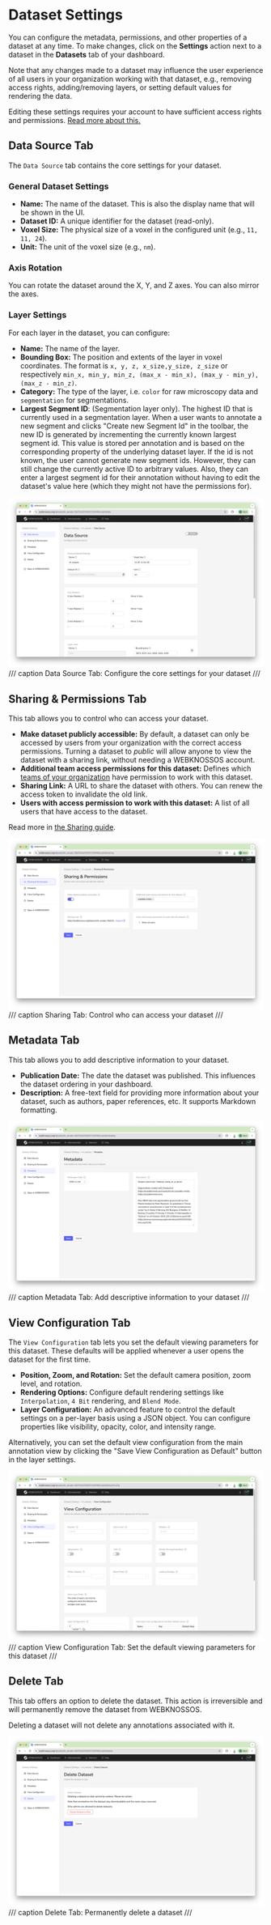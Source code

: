 # Dataset Settings

You can configure the metadata, permissions, and other properties of a dataset at any time. To make changes, click on the **Settings** action next to a dataset in the **Datasets** tab of your dashboard.

Note that any changes made to a dataset may influence the user experience of all users in your organization working with that dataset, e.g., removing access rights, adding/removing layers, or setting default values for rendering the data.

Editing these settings requires your account to have sufficient access rights and permissions. [Read more about this.](../users/access_rights.md)

## Data Source Tab

The `Data Source` tab contains the core settings for your dataset.

### General Dataset Settings

- **Name:** The name of the dataset. This is also the display name that will be shown in the UI.
- **Dataset ID:** A unique identifier for the dataset (read-only).
- **Voxel Size:** The physical size of a voxel in the configured unit (e.g., `11, 11, 24`).
- **Unit:** The unit of the voxel size (e.g., `nm`).

### Axis Rotation

You can rotate the dataset around the X, Y, and Z axes. You can also mirror the axes.

### Layer Settings

For each layer in the dataset, you can configure:

- **Name:** The name of the layer.
- **Bounding Box:** The position and extents of the layer in voxel coordinates. The format is `x, y, z, x_size,y_size, z_size` or respectively `min_x, min_y, min_z, (max_x - min_x), (max_y - min_y), (max_z - min_z)`.
- **Category:** The type of the layer, i.e.  `color` for raw microscopy data and `segmentation` for segmentations.
- **Largest Segment ID**: (Segmentation layer only). The highest ID that is currently used in a segmentation layer. When a user wants to annotate a new segment and clicks "Create new Segment Id" in the toolbar, the new ID is generated by incrementing the currently known largest segment id. This value is stored per annotation and is based on the corresponding property of the underlying dataset layer. If the id is not known, the user cannot generate new segment ids. However, they can still change the currently active ID to arbitrary values. Also, they can enter a largest segment id for their annotation without having to edit the dataset's value here (which they might not have the permissions for).

![Dataset Editing: Data Source Tab](../images/dataset_settings_datasource.jpeg)
/// caption
Data Source Tab: Configure the core settings for your dataset
///


## Sharing & Permissions Tab

This tab allows you to control who can access your dataset.

- **Make dataset publicly accessible:** By default, a dataset can only be accessed by users from your organization with the correct access permissions. Turning a dataset to *public* will allow anyone to view the dataset with a sharing link, without needing a WEBKNOSSOS account.
- **Additional team access permissions for this dataset:** Defines which [teams of your organization](../users/teams.md) have permission to work with this dataset.
- **Sharing Link:** A URL to share the dataset with others. You can renew the access token to invalidate the old link.
- **Users with access permission to work with this dataset:** A list of all users that have access to the dataset.

Read more in [the Sharing guide](../sharing/dataset_sharing.md).

![Dataset Editing: Sharing Tab](../images/dataset_settings_sharing.jpeg)
/// caption
Sharing Tab: Control who can access your dataset
///


## Metadata Tab

This tab allows you to add descriptive information to your dataset.

- **Publication Date:** The date the dataset was published. This influences the dataset ordering in your dashboard.
- **Description:** A free-text field for providing more information about your dataset, such as authors, paper references, etc. It supports Markdown formatting.

![Dataset Editing: Metadata Tab](../images/dataset_settings_metadata.jpeg)
/// caption
Metadata Tab: Add descriptive information to your dataset
///


## View Configuration Tab

The `View Configuration` tab lets you set the default viewing parameters for this dataset. These defaults will be applied whenever a user opens the dataset for the first time.

- **Position, Zoom, and Rotation:** Set the default camera position, zoom level, and rotation.
- **Rendering Options:** Configure default rendering settings like `Interpolation`, `4 Bit` rendering, and `Blend Mode`.
- **Layer Configuration:** An advanced feature to control the default settings on a per-layer basis using a JSON object. You can configure properties like visibility, opacity, color, and intensity range.

Alternatively, you can set the default view configuration from the main annotation view by clicking the "Save View Configuration as Default" button in the layer settings.

![Dataset Editing: View Configuration Tab](../images/dataset_settings_viewconfig.jpeg)
/// caption
View Configuration Tab: Set the default viewing parameters for this dataset
///


## Delete Tab

This tab offers an option to delete the dataset. This action is irreversible and will permanently remove the dataset from WEBKNOSSOS.

Deleting a dataset will not delete any annotations associated with it.

![Dataset Editing: Delete Tab](../images/dataset_settings_delete.jpeg)
/// caption
Delete Tab: Permanently delete a dataset
///